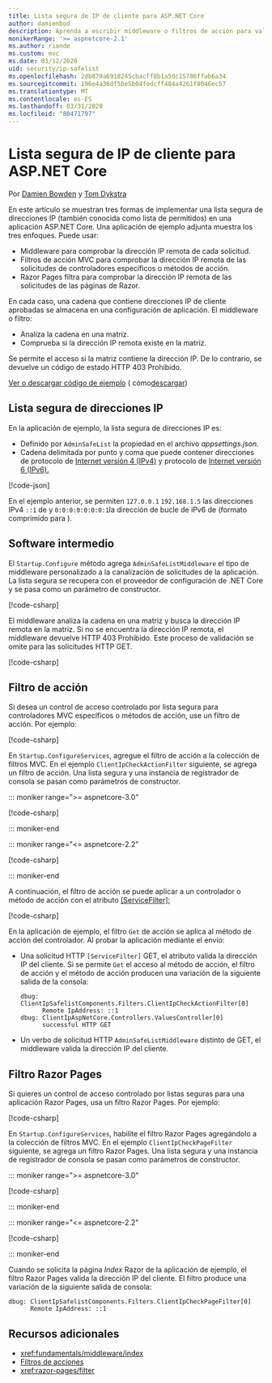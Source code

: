 ```yaml
---
title: Lista segura de IP de cliente para ASP.NET Core
author: damienbod
description: Aprenda a escribir middleware o filtros de acción para validar direcciones IP remotas con una lista de direcciones IP aprobadas.
monikerRange: '>= aspnetcore-2.1'
ms.author: riande
ms.custom: mvc
ms.date: 03/12/2020
uid: security/ip-safelist
ms.openlocfilehash: 2db879a6918245cbacff8b1a5dc15786ffab6a34
ms.sourcegitcommit: 196e4a36df5be5b04fedcff484a4261f8046ec57
ms.translationtype: MT
ms.contentlocale: es-ES
ms.lasthandoff: 03/31/2020
ms.locfileid: "80471797"
---
```

# <a name="client-ip-safelist-for-aspnet-core"></a>Lista segura de IP de cliente para ASP.NET Core

Por [Damien Bowden](https://twitter.com/damien_bod) y [Tom Dykstra](https://github.com/tdykstra)
 
En este artículo se muestran tres formas de implementar una lista segura de direcciones IP (también conocida como lista de permitidos) en una aplicación ASP.NET Core. Una aplicación de ejemplo adjunta muestra los tres enfoques. Puede usar:

* Middleware para comprobar la dirección IP remota de cada solicitud.
* Filtros de acción MVC para comprobar la dirección IP remota de las solicitudes de controladores específicos o métodos de acción.
* Razor Pages filtra para comprobar la dirección IP remota de las solicitudes de las páginas de Razor.

En cada caso, una cadena que contiene direcciones IP de cliente aprobadas se almacena en una configuración de aplicación. El middleware o filtro:

* Analiza la cadena en una matriz. 
* Comprueba si la dirección IP remota existe en la matriz.

Se permite el acceso si la matriz contiene la dirección IP. De lo contrario, se devuelve un código de estado HTTP 403 Prohibido.

[Ver o descargar código de ejemplo](https://github.com/dotnet/AspNetCore.Docs/tree/master/aspnetcore/security/ip-safelist/samples) ( cómo[descargar](xref:index#how-to-download-a-sample))

## <a name="ip-address-safelist"></a>Lista segura de direcciones IP

En la aplicación de ejemplo, la lista segura de direcciones IP es:

* Definido por `AdminSafeList` la propiedad en el archivo *appsettings.json.*
* Cadena delimitada por punto y coma que puede contener direcciones de protocolo de [Internet versión 4 (IPv4)](https://wikipedia.org/wiki/IPv4) y protocolo de [Internet versión 6 (IPv6).](https://wikipedia.org/wiki/IPv6)

[!code-json[](ip-safelist/samples/3.x/ClientIpAspNetCore/appsettings.json?range=1-3&highlight=2)]

En el ejemplo anterior, se permiten `127.0.0.1` `192.168.1.5` las direcciones IPv4 `::1` de y `0:0:0:0:0:0:0:1`la dirección de bucle de iPv6 de (formato comprimido para ).

## <a name="middleware"></a>Software intermedio

El `Startup.Configure` método agrega `AdminSafeListMiddleware` el tipo de middleware personalizado a la canalización de solicitudes de la aplicación. La lista segura se recupera con el proveedor de configuración de .NET Core y se pasa como un parámetro de constructor.

[!code-csharp[](ip-safelist/samples/3.x/ClientIpAspNetCore/Startup.cs?name=snippet_ConfigureAddMiddleware)]

El middleware analiza la cadena en una matriz y busca la dirección IP remota en la matriz. Si no se encuentra la dirección IP remota, el middleware devuelve HTTP 403 Prohibido. Este proceso de validación se omite para las solicitudes HTTP GET.

[!code-csharp[](ip-safelist/samples/Shared/ClientIpSafelistComponents/Middlewares/AdminSafeListMiddleware.cs?name=snippet_ClassOnly)]

## <a name="action-filter"></a>Filtro de acción

Si desea un control de acceso controlado por lista segura para controladores MVC específicos o métodos de acción, use un filtro de acción. Por ejemplo:

[!code-csharp[](ip-safelist/samples/Shared/ClientIpSafelistComponents/Filters/ClientIpCheckActionFilter.cs?name=snippet_ClassOnly)]

En `Startup.ConfigureServices`, agregue el filtro de acción a la colección de filtros MVC. En el ejemplo `ClientIpCheckActionFilter` siguiente, se agrega un filtro de acción. Una lista segura y una instancia de registrador de consola se pasan como parámetros de constructor.

::: moniker range=">= aspnetcore-3.0"

[!code-csharp[](ip-safelist/samples/3.x/ClientIpAspNetCore/Startup.cs?name=snippet_ConfigureServicesActionFilter)]

::: moniker-end

::: moniker range="<= aspnetcore-2.2"

[!code-csharp[](ip-safelist/samples/2.x/ClientIpAspNetCore/Startup.cs?name=snippet_ConfigureServicesActionFilter)]

::: moniker-end

A continuación, el filtro de acción se puede aplicar a un controlador o método de acción con el atributo [[ServiceFilter]:](xref:Microsoft.AspNetCore.Mvc.ServiceFilterAttribute)

[!code-csharp[](ip-safelist/samples/3.x/ClientIpAspNetCore/Controllers/ValuesController.cs?name=snippet_ActionFilter&highlight=1)]

En la aplicación de ejemplo, el filtro `Get` de acción se aplica al método de acción del controlador. Al probar la aplicación mediante el envío:

* Una solicitud HTTP `[ServiceFilter]` GET, el atributo valida la dirección IP del cliente. Si se permite `Get` el acceso al método de acción, el filtro de acción y el método de acción producen una variación de la siguiente salida de la consola:

    ```
    dbug: ClientIpSafelistComponents.Filters.ClientIpCheckActionFilter[0]
          Remote IpAddress: ::1
    dbug: ClientIpAspNetCore.Controllers.ValuesController[0]
          successful HTTP GET    
    ```

* Un verbo de solicitud HTTP `AdminSafeListMiddleware` distinto de GET, el middleware valida la dirección IP del cliente.

## <a name="razor-pages-filter"></a>Filtro Razor Pages

Si quieres un control de acceso controlado por listas seguras para una aplicación Razor Pages, usa un filtro Razor Pages. Por ejemplo:

[!code-csharp[](ip-safelist/samples/Shared/ClientIpSafelistComponents/Filters/ClientIpCheckPageFilter.cs?name=snippet_ClassOnly)]

En `Startup.ConfigureServices`, habilite el filtro Razor Pages agregándolo a la colección de filtros MVC. En el ejemplo `ClientIpCheckPageFilter` siguiente, se agrega un filtro Razor Pages. Una lista segura y una instancia de registrador de consola se pasan como parámetros de constructor.

::: moniker range=">= aspnetcore-3.0"

[!code-csharp[](ip-safelist/samples/3.x/ClientIpAspNetCore/Startup.cs?name=snippet_ConfigureServicesPageFilter)]

::: moniker-end

::: moniker range="<= aspnetcore-2.2"

[!code-csharp[](ip-safelist/samples/2.x/ClientIpAspNetCore/Startup.cs?name=snippet_ConfigureServicesPageFilter)]

::: moniker-end

Cuando se solicita la página *Index* Razor de la aplicación de ejemplo, el filtro Razor Pages valida la dirección IP del cliente. El filtro produce una variación de la siguiente salida de consola:

```
dbug: ClientIpSafelistComponents.Filters.ClientIpCheckPageFilter[0]
      Remote IpAddress: ::1
```

## <a name="additional-resources"></a>Recursos adicionales

* <xref:fundamentals/middleware/index>
* [Filtros de acciones](xref:mvc/controllers/filters#action-filters)
* <xref:razor-pages/filter>
